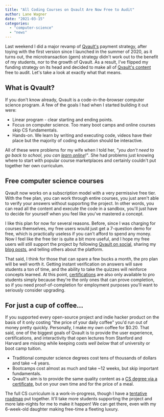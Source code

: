 ```yaml
---
title: "All Coding Courses on Qvault Are Now Free to Audit"
author: Lane Wagner
date: "2021-03-15"
categories: 
  - "computer-science"
  - "news"
---
```


Last weekend I did a major revamp of [Qvault's](https://qvault.io/) payment strategy, after toying with the first version since I launched in the summer of 2020, as it turns out, the microtransaction (gem) strategy didn't work out to the benefit of my students, nor to the growth of Qvault. As a result, I've flipped my funding strategy on its head and decided to make all of [Qvault's content](https://qvault.io/) free to audit. Let's take a look at exactly what that means.

## What is Qvault?

If you don't know already, Qvault is a code-in-the-browser computer science program. A few of the goals I had when I started building it out were:

- Linear program - clear starting and ending points.
- Focus on computer science. Too many boot camps and online courses skip CS fundamentals.
- Hands-on. We learn by writing and executing code, videos have their place but the majority of coding education should be interactive.

All of these were problems for my wife when I told her, _"you don't need to go back to school, you can [learn online](https://qvault.io/2020/11/18/comprehensive-guide-to-learn-computer-science-online/)!"_. She had problems just knowing where to start with popular course marketplaces and certainly couldn't put together her own curriculum.

## Free computer science courses

Qvault now works on a subscription model with a very permissive free tier. With the free plan, you can work through entire courses, you just aren't able to verify your answers without supporting the project. In other words, you can read all the content and execute the code in a sandbox, you'll just have to decide for yourself when you feel like you've mastered a concept.

I like this plan for now for several reasons. Before, since I was charging for courses themselves, my free users would just get a 7-question demo for free, which is practically useless if you can't afford to spend any money. Now I feel like the free tier is quite a bit more useful, and I hope my free users will still support the project by following [Qvault on social](https://twitter.com/q_vault), sharing my [blog posts](https://qvault.io/articles/), and telling others about the platform.

That said, I think for those that can spare a few bucks a month, the pro plan will be well worth it. Getting instant verification on answers will save students a ton of time, and the ability to take the quizzes will reinforce concepts learned. At this point, [certifications](https://qvault.io/2020/12/15/guide-to-certificate-in-computer-science/) are also only available to pro students simply because they're the only ones that can prove completion, so if you need proof-of-completion for employment purposes you'll want to seriously consider upgrading.

## For just a cup of coffee...

If you supported every open-source project and indie hacker product on the basis of it only costing "the price of your daily coffee" you'd run out of money pretty quickly. Personally, I make my own coffee for $0.20. That said, one of the biggest goals of Qvault is to provide the user experience, certifications, and interactivity that open lectures from Stanford and Harvard are missing while keeping costs _well below_ that of university or boot camp tuition.

- Traditional computer science degrees cost tens of thousands of dollars and take ~4 years.
- Bootcamps cost almost as much and take ~12 weeks, but skip important fundamentals.
- Qvault's aim is to provide the same quality content as a [CS degree via a certificate](https://qvault.io/2020/12/02/difference-between-certificate-or-degree-in-2021/), but on your own time and for the price of a meal.

The full CS curriculum is a work-in-progress, though I have a [tentative roadmap](https://github.com/qvault/curriculum) put together. It'll take more students supporting the project and more late-nights for me to make it happen! We can get there, even with my 6-week-old daughter making free-time a fleeting luxury.
